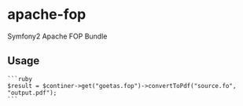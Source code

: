 apache-fop
==========

Symfony2 Apache FOP Bundle

Usage
--------------------

    ```ruby
    $result = $continer->get("goetas.fop")->convertToPdf("source.fo", "output.pdf");
    ```